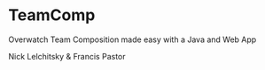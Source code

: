 # TeamComp

Overwatch Team Composition made easy with a Java and Web App

Nick Lelchitsky & Francis Pastor